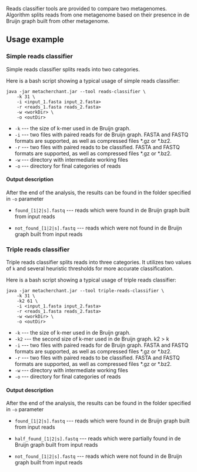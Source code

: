 Reads classifier tools are provided to compare two metagenomes.
Algorithm splits reads from one metagenome based on their presence in de Bruijn graph built from other metagenome.

## Usage example

### Simple reads classifier

Simple reads classifier splits reads into two categories.

Here is a bash script showing a typical usage of simple reads classifier:

~~~
java -jar metacherchant.jar --tool reads-classifier \
    -k 31 \
    -i <input_1.fasta input_2.fasta>
    -r <reads_1.fasta reads_2.fasta>
    -w <workDir> \
    -o <outDir>
~~~

* `-k` --- the size of k-mer used in de Bruijn graph.
* `-i` --- two files with paired reads for de Bruijn graph. FASTA and FASTQ formats are supported, as well as compressed files *.gz or *.bz2.
* `-r` --- two files with paired reads to be classified. FASTA and FASTQ formats are supported, as well as compressed files *.gz or *.bz2.
* `-w` --- directory with intermediate working files
* `-o` --- directory for final categories of reads

#### Output description

After the end of the analysis, the results can be found in the folder specified in `-o` parameter

* `found_[1|2|s].fastq` --- reads which were found in de Bruijn graph built from input reads

* `not_found_[1|2|s].fastq` --- reads which were not found in de Bruijn graph built from input reads

### Triple reads classifier

Triple reads classifier splits reads into three categories. It utilizes two values of `k` and several
heuristic thresholds for more accurate classification.

Here is a bash script showing a typical usage of triple reads classifier:

~~~
java -jar metacherchant.jar --tool triple-reads-classifier \
    -k 31 \
    -k2 61 \
    -i <input_1.fasta input_2.fasta>
    -r <reads_1.fasta reads_2.fasta>
    -w <workDir> \
    -o <outDir>
~~~

* `-k` --- the size of k-mer used in de Bruijn graph.
* `-k2` --- the second size of k-mer used in de Bruijn graph. k2 > k
* `-i` --- two files with paired reads for de Bruijn graph. FASTA and FASTQ formats are supported, as well as compressed files *.gz or *.bz2.
* `-r` --- two files with paired reads to be classified. FASTA and FASTQ formats are supported, as well as compressed files *.gz or *.bz2.
* `-w` --- directory with intermediate working files
* `-o` --- directory for final categories of reads

#### Output description

After the end of the analysis, the results can be found in the folder specified in `-o` parameter

* `found_[1|2|s].fastq` --- reads which were found in de Bruijn graph built from input reads

* `half_found_[1|2|s].fastq` --- reads which were partially found in de Bruijn graph built from input reads

* `not_found_[1|2|s].fastq` --- reads which were not found in de Bruijn graph built from input reads
